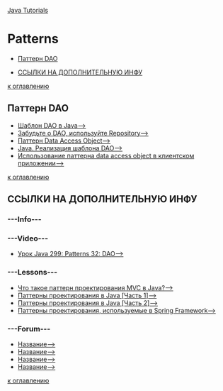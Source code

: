[Java Tutorials](README.md)

# Patterns
+ [Паттерн DAO](#Паттерн-DAO)


+ [ССЫЛКИ НА ДОПОЛНИТЕЛЬНУЮ ИНФУ](#ССЫЛКИ-НА-ДОПОЛНИТЕЛЬНУЮ-ИНФУ)

[к оглавлению](#patterns)

## Паттерн DAO
+ [Шаблон DAO в Java-->]( https://www.codeflow.site/ru/article/java-dao-pattern )
+ [Забудьте о DAO, используйте Repository-->]( https://habr.com/ru/post/263033/ )
+ [Паттерн Data Access Object-->]( http://javatutor.net/articles/j2ee-pattern-data-access-object )
+ [Java. Реализация шаблона DAO-->]( https://www.dokwork.ru/2014/02/daotalk.html )
+ [Использование паттерна data access object в клиентском приложении-->]( https://tproger.ru/projects/pattern-data-access-object/ )


[к оглавлению](#patterns)

## ССЫЛКИ НА ДОПОЛНИТЕЛЬНУЮ ИНФУ
### ---Info---

### ---Video---
+ [Урок Java 299: Patterns 32: DAO-->]( https://www.youtube.com/watch?v=cNHr5lvN-Hw )

### ---Lessons---
+ [Что такое паттерн проектирования MVC в Java?-->]( https://pro-java.ru/patterny-proektirovaniya-java/chto-takoe-pattern-proektirovaniya-mvc-v-java/ )
+ [Паттерны проектирования в Java [Часть 1]-->]( https://javarush.ru/groups/posts/496-patternih-proektirovanija-v-java )
+ [Паттерны проектирования в Java [Часть 2]-->]( https://javarush.ru/groups/posts/584-patternih-proektirovanija )
+ [Паттерны проектирования, используемые в Spring Framework-->]( https://habr.com/ru/company/otus/blog/451516/ )

### ---Forum---


+ [Название-->]( Ссылка )
+ [Название-->]( Ссылка )
+ [Название-->]( Ссылка )
+ [Название-->]( Ссылка )




[к оглавлению](#patterns)
